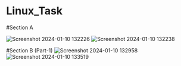 # Linux_Task

#Section A

![Screenshot 2024-01-10 132226](https://github.com/diwakaran1999/Linux_Task/assets/70992885/e03eb1ca-bb34-4746-bc33-51065ce6242f)
![Screenshot 2024-01-10 132238](https://github.com/diwakaran1999/Linux_Task/assets/70992885/7a3cf0c9-b4c2-4c58-b505-5abc091143dd)

#Section B (Part-1)
![Screenshot 2024-01-10 132958](https://github.com/diwakaran1999/Linux_Task/assets/70992885/d9d4f371-8e6a-41a9-8fee-3e86e4d1b11b)
![Screenshot 2024-01-10 133519](https://github.com/diwakaran1999/Linux_Task/assets/70992885/88e0fd03-70fe-4c5f-93e5-f14898f7c9c6)

